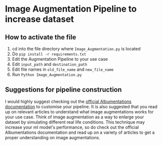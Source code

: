 # Image Augmentation Pipeline to increase dataset

## How to activate the file
1) cd into the file directory where ``Image_Augmentation.py`` is located
2) Do ``pip install -r requirements.txt``
3) Edit the Augmentation Pipeline to your use case
4) Edit ``input_path`` and ``destination_path``
5) Edit file names in ``old_file_name`` and ``new_file_name``
6) Run ``Python Image_Augmentation.py`` 

## Suggestions for pipeline construction
I would highly suggest checking out the [official Albumentations documentation](https://albumentations.ai/docs/) to customise your pipeline. It is also suggested that you read up on relevant articles to understand what image augmentations works for your use case. Think of image augmentation as a way to enlarge your dataset by simulating different real life conditions. This technique may increase your ml model's performance, so do check out the official Albumentations documentation and read up on a variety of articles to get a proper understanding on image augmentations.